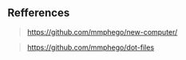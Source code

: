 ## Refferences

  > https://github.com/mmphego/new-computer/
  
  > https://github.com/mmphego/dot-files
